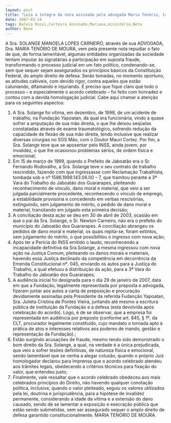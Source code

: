 ```yaml
---
layout: post
title: "Leia a íntegra da nota assinada pela advogada Maria Tenório, também investigada pelo Ministério Público"
date: 2007-03-24
tags: Baleia Rossi,Carteira Assinada,Mariana,ministério,Nota
author: None
---
```

A Sra. SOLANGE MANOELA LOPES CARNEIRO, através de sua ADVOGADA, Dra. MARIA TENÓRIO DE MOURA, vem pela presente nota repudiar o fato de que, de forma lamentável, algumas entidades organizadas da sociedade tentam imputar às signatárias a participação em suposta fraude, transformando o processo judicial em um fato político, condenando-se, sem que sequer sejam assegurados os princípios básicos da Constituição Federal, do amplo direito de defesa.
Serão tomadas, no momento oportuno, as atitudes cabíveis, com devido rigor, contra aqueles que estão caluniando, difamando e injuriando.
É preciso que fique claro que todo o processo – e especialmente o acordo celebrado – foi feito com honradez e contou com a devida homologação judicial. Cabe aqui chamar a atenção para os seguintes aspectos:
1. A Sra. Solange foi vítima, em dezembro, de 1998, de um acidente de trabalho, na Fundação Yapoatan, da qual era funcionária, vindo a quase sofrer a amputação de sua mão direita, o que lhe deixou seqüelas constatadas através de exame traumatológico, sofrendo redução da capacidade de flexão de sua mão direita, tendo inclusive que realizar diversas cirurgias no SOS Mão, com o Doutor Mauri Cortez. Por fim, a Sra. Solange teve que se aposentar pelo INSS, ainda jovem, por invalidez, o que lhe ocasionou problemas sérios, de ordem física e emocional;
2. Em 15 de março de 1999, quando o Prefeito de Jaboatão era o Sr. Fernando Rodovalho, a Sra. Solange teve o seu contrato de trabalho rescindido, fazendo com que ingressasse com Reclamação Trabalhista, tombada sob o nº 1586.1999.143.06.00 – 7, que tramitou perante a 3ª Vara do Trabalho do Jaboatão dos Guararapes, pleiteando reconhecimento de vínculo, dano moral e material, que veio a ser julgada parcialmente procedente, reconhecendo o vínculo de emprego, a estabilidade provisória e concedendo em verbas rescisórias, extinguindo, sem julgamento de mérito, o pedido de dano moral e material, transitando em julgado esta primeira decisão;
3. A conciliação desta ação se deu em 30 de abril de 2003, ocasião em que o pai da Sra. Solange, o Sr. Newton Carneiro, não era o prefeito do município do Jaboatão dos Guararapes. A conciliação abrangeu os pedidos de dano moral e material, os quais repita-se, foram extintos, sem julgamento do mérito, o que possibilitou o ingresso com nova ação;
4. Após ter a Perícia do INSS emitido o laudo, reconhecendo a incapacidade definitiva da Sra.Solange, a mesma ingressou com nova ação na Justiça Comum, pleiteando os danos morais e materiais, havendo essa Justiça declinado da competência em decorrência da Emenda Constitucional nº. 045, enviando os autos para a Justiça do Trabalho, a qual efetuou a distribuição da ação, para a 3ª Vara do Trabalho do Jaboatão dos Guararapes;
5. A audiência inicial foi designada para o dia 29 de janeiro de 2007, data em que a Fundação, legalmente representada por preposta e advogada, fizeram juntar aos autos a carta de preposição e procuração devidamente assinadas pela Presidente da referida Fudanção Yapoatan, Sra. Julieta Cristina de Pontes Vieira, juntando até mesmo a escritura pública de instituição da Fundação e a defesa (esta devolvida após celebração do acordo). Logo, é de se observar, que a empresa foi representada em audiência por preposto (conforme art. 845, § 1º, da CLT, procurador legalmente constituído, cujo mandato o tornada apto à prática de atos e interesses relativos aos poderes de mando, gestão e representação da Fundação).;
6. Estão surgindo acusações de fraude, mesmo tendo sido demonstrado o bom direito da Sra. Solange, a qual, na verdade é a única prejudicada, que veio a sofrer lesões definitivas, de natureza física e emocional, sendo lamentável que se venha a alegar colusão, quando o próprio Juiz homologador declarou para Imprensa que o acordo celebrado atendeu aos trâmites legais, obedecendo a critérios técnicos para fixação do valor, que entendeu justo;
7. Finalmente, vale ressaltar que o acordo celebrado obedeceu aos mais celebrados princípios do Direito, não havendo qualquer conotação política, inclusive, quando o valor pleiteado, seguiu os valores utilizados pela lei, doutrina e jurisprudência, para a hipótese de invalidez permanente, considerando a idade da vítima e a extensão do dano causado, sendo de se lamentar a exposição e execração pública que estão sendo submetidas, sem ser assegurado sequer o amplo direito de defesa garantido constitucionalmente.
MARIA TENÓRIO DE MOURA. 